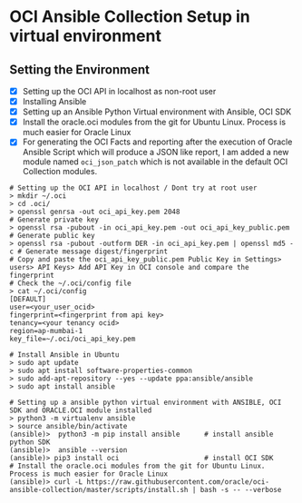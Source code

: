 # OCI Ansible Collection Setup in virtual environment
## Setting the Environment
- [x] Setting up the OCI API in localhost as non-root user
- [x] Installing Ansible
- [x] Setting up an Ansible Python Virtual environment with Ansible, OCI SDK
- [x] Install the oracle.oci modules from the git for Ubuntu Linux. Process is much easier for Oracle Linux
- [x] For generating the OCI Facts and reporting after the execution of Oracle Ansible Script which will produce a JSON like report,
I am added a new module named `oci_json_patch` which is not available in the default OCI Collection modules.

```shell
# Setting up the OCI API in localhost / Dont try at root user
> mkdir ~/.oci
> cd .oci/
> openssl genrsa -out oci_api_key.pem 2048                              # Generate private key
> openssl rsa -pubout -in oci_api_key.pem -out oci_api_key_public.pem   # Generate public key
> openssl rsa -pubout -outform DER -in oci_api_key.pem | openssl md5 -c # Generate message digest/fingerprint
# Copy and paste the oci_api_key_public.pem Public Key in Settings> users> API Keys> Add API Key in OCI console and compare the fingerprint 
# Check the ~/.oci/config file
> cat ~/.oci/config
[DEFAULT]
user=<your_user_ocid>
fingerprint=<fingerprint from api key>
tenancy=<your tenancy ocid>
region=ap-mumbai-1
key_file=~/.oci/oci_api_key.pem

# Install Ansible in Ubuntu
> sudo apt update
> sudo apt install software-properties-common
> sudo add-apt-repository --yes --update ppa:ansible/ansible
> sudo apt install ansible

# Setting up a ansible python virtual environment with ANSIBLE, OCI SDK and ORACLE.OCI module installed
> python3 -m virtualenv ansible
> source ansible/bin/activate
(ansible)>  python3 -m pip install ansible      # install ansible python SDK
(ansible)>  ansible --version
(ansible)> pip3 install oci                     # install OCI SDK
# Install the oracle.oci modules from the git for Ubuntu Linux. Process is much easier for Oracle Linux
(ansible)> curl -L https://raw.githubusercontent.com/oracle/oci-ansible-collection/master/scripts/install.sh | bash -s -- --verbose
```


